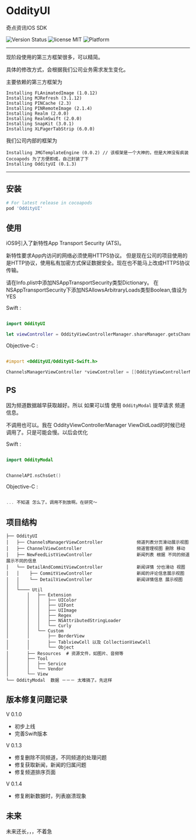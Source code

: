 # OddityUI

奇点资讯IOS SDK

 ![Version Status](https://img.shields.io/badge/OddityUI-1.0.1-brightgreen.svg)
 ![license MIT](https://img.shields.io/cocoapods/l/JSQMessagesViewController.svg)
 ![Platform](https://img.shields.io/badge/platform-ios-lightgrey.svg)

------------------------

现阶段使用的第三方框架很多，可以精简。

具体的修改方式，会根据我们公司业务需求发生变化。

主要依赖的第三方框架为

````
Installing FLAnimatedImage (1.0.12)
Installing MJRefresh (3.1.12)
Installing PINCache (2.3)
Installing PINRemoteImage (2.1.4)
Installing Realm (2.0.0)
Installing RealmSwift (2.0.0)
Installing SnapKit (3.0.1)
Installing XLPagerTabStrip (6.0.0)
````

我们公司内部的框架为
````
Installing JMGTemplateEngine (0.0.2) // 该框架是一个大神的，但是大神没有疯装 Cocoapods 为了方便即成，自己封装了下
Installing OddityUI (0.1.3)
````

------------------------

## 安装

````ruby
# For latest release in cocoapods
pod 'OddityUI'
````

## 使用

iOS9引入了新特性App Transport Security (ATS)。

新特性要求App内访问的网络必须使用HTTPS协议。
但是现在公司的项目使用的是HTTP协议，使用私有加密方式保证数据安全。现在也不能马上改成HTTPS协议传输。

请在Info.plist中添加NSAppTransportSecurity类型Dictionary。
在NSAppTransportSecurity下添加NSAllowsArbitraryLoads类型Boolean,值设为YES

Swift :
````swift

import OddityUI

let viewController = OddityViewControllerManager.shareManager.getsChannelsManagerViewController() // 首先获取UIViewController ，之后怎么跳转或者展示就很简单了

````

Objective-C :
````objective-c

#import <OddityUI/OddityUI-Swift.h>

ChannelsManagerViewController *viewController = [[OddityViewControllerManager shareManager]getsChannelsManagerViewController];
````

## PS

因为频道数据越早获取越好。所以 如果可以情 使用 `OddityModal` 提早请求 频道信息。

不调用也可以。我在 OddityViewControllerManager ViewDidLoad的时候已经调用了。只是可能会慢。以后会优化


Swift :
````swift

import OddityModal


ChannelAPI.nsChsGet()

````

Objective-C :
````objective-c

... 不知道 怎么了。调用不到放啊。在研究～
````

## 项目结构

```
├── OddityUI  
│   ├── ChannelsManagerViewController             频道列表分页滑动展示视图
│   ├── ChannelViewController                     频道管理视图 删除 移动
│   ├── NewFeedListViewController                 新闻列表 根据 不同的频道展示不同的信息
│   └── DetailAndCommitViewController             新闻详情 分也滑动 视图
│   │    ├── CommitViewController                 新闻的评论信息展示视图
│   │    └── DetailViewController                 新闻详情信息 展示视图
│   │
│   └──── Util
│       │   ├── Extension
│       │   │   ├── UIColor
│       │   │   ├── UIFont
│       │   │   ├── UIImage
│       │   │   ├── Regex
│       │   │   ├── NSAttributedStringLoader
│       │   │   └── Curly
│       │   └── Custom
│       │       ├── BorderView
│       │       ├── TablviewCell 以及 CollectionViewCell
│       │       └── Object
│       ├── Resources  # 资源文件，如图片、音频等
│       ├── Tool
│       │   ├── Service
│       │   └── Vendor
│       └── View
└── OddityModal  数据 －－－ 太难搞了。先这样
```

## 版本修复问题记录

V 0.1.0

* 初步上线
* 完善Swift版本

V 0.1.3

* 修复删除不同频道，不同频道的处理问题
* 修复获取新闻，新闻的归属问题
* 修复频道排序页面

V 0.1.4

* 修复刷新数据时，列表崩溃现象


## 未来

未来还长，，，不着急
